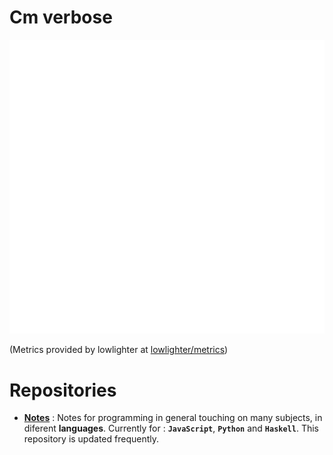 # Cm verbose

![Metrics](https://github.com/cm-verbose/cm-verbose/blob/main/github-metrics.svg)

(Metrics provided by lowlighter at [lowlighter/metrics](https://github.com/lowlighter/metrics))

# Repositories

- **[Notes](https://github.com/cm-verbose/Notes)** : Notes for programming in general touching on many subjects, in diferent **languages**. Currently for : **`JavaScript`**, **`Python`** and **`Haskell`**. This repository is updated frequently. 
